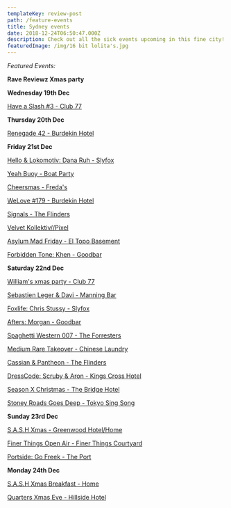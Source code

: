 ```yaml
---
templateKey: review-post
path: /feature-events
title: Sydney events
date: 2018-12-24T06:50:47.000Z
description: Check out all the sick events upcoming in this fine city!
featuredImage: /img/16 bit lolita's.jpg
---
```

_Featured Events:_

**Rave Reviewz Xmas party**



**Wednesday 19th Dec**

[Have a Slash #3 - Club 77](https://www.facebook.com/events/593214184465530/)



**Thursday 20th Dec**

[Renegade 42 - Burdekin Hotel](https://www.facebook.com/events/518703488636774/)



**Friday 21st Dec**

[Hello & Lokomotiv: Dana Ruh - Slyfox](https://www.facebook.com/events/1358376364293143/)

[Yeah Buoy - Boat Party](https://www.facebook.com/events/1917002711682033/)

[Cheersmas - Freda's](https://www.facebook.com/events/207406616814080/)

[WeLove #179 - Burdekin Hotel](https://www.facebook.com/events/257956624877466/)

[Signals - The Flinders](https://www.facebook.com/events/577293166047669/)

[Velvet Kollektiv//Pixel](https://www.facebook.com/events/1227451174071872/)

[Asylum Mad Friday - El Topo Basement](https://www.facebook.com/events/313760646131135/)

[Forbidden Tone: Khen - Goodbar](https://www.facebook.com/events/742531209417462/)



**Saturday 22nd Dec**

[William's xmas party - Club 77](https://www.facebook.com/events/412264285979178/)

[Sebastien Leger & Davi - Manning Bar](https://www.facebook.com/events/2225167621035751/)

[Foxlife: Chris Stussy - Slyfox](https://www.facebook.com/events/617399352012888/)

[Afters: Morgan - Goodbar](https://www.facebook.com/events/361906781232100/)

[Spaghetti Western 007 - The Forresters](https://www.facebook.com/events/492935527781357/)

[Medium Rare Takeover - Chinese Laundry](https://www.facebook.com/events/275095689860011/)

[Cassian & Pantheon - The Flinders](https://www.facebook.com/events/333412117242353/)

[DressCode: Scruby & Aron - Kings Cross Hotel](https://www.facebook.com/events/1811437602298437/)

[Season X Christmas - The Bridge Hotel](https://www.facebook.com/events/309037546351023/)

[Stoney Roads Goes Deep - Tokyo Sing Song](https://www.facebook.com/events/2295184597380713/)



**Sunday 23rd Dec**

[S.A.S.H Xmas - Greenwood Hotel/Home](https://www.facebook.com/events/738000043221902/)

[Finer Things Open Air - Finer Things Courtyard](https://www.facebook.com/events/261227067928461/)

[Portside: Go Freek - The Port](https://www.facebook.com/events/199637324283026/)



**Monday 24th Dec**

[S.A.S.H Xmas Breakfast - Home](https://www.facebook.com/events/360816258011230/)

[Quarters Xmas Eve - Hillside Hotel](https://www.facebook.com/events/554415928356979/)
